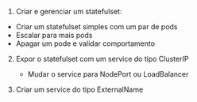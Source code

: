 1. Criar e gerenciar um statefulset:
  - Criar um statefulset simples com um par de pods
  - Escalar para mais pods
  - Apagar um pode e validar comportamento

2. Expor o statefulset com um service do tipo ClusterIP
   - Mudar o service para NodePort ou LoadBalancer

3. Criar um service do tipo ExternalName 
